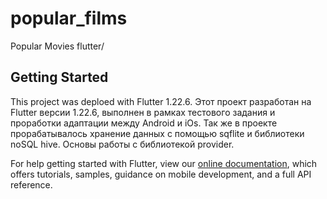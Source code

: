 # popular_films

Popular Movies flutter/

## Getting Started

This project was deploed with Flutter 1.22.6.
Этот проект разработан на Flutter версии 1.22.6, выполнен в рамках тестового задания и проработки адаптации между Android и iOs.
Так же в проекте прорабатывалось хранение данных с помощью sqflite и библиотеки noSQL hive.
Основы работы с библиотекой provider.


For help getting started with Flutter, view our
[online documentation](https://flutter.dev/docs), which offers tutorials,
samples, guidance on mobile development, and a full API reference.
